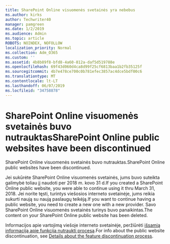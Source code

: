 ```yaml
---
title: SharePoint Online visuomenės svetainės yra nebebus
ms.author: kirks
author: Techwriter40
manager: pamgreen
ms.date: 1/2/2019
ms.audience: Admin
ms.topic: article
ROBOTS: NOINDEX, NOFOLLOW
localization_priority: Normal
ms.collection: Adm_O365
ms.custom: ''
ms.assetid: 4b8b89f8-bfd8-4a60-812a-daf5d519788e
ms.openlocfilehash: 69f43d060d4ca8d99f25cf6813baa1b2fb35125f
ms.sourcegitcommit: 4b7e478ce700c0b781efec3857ac4dce5bdf00c6
ms.translationtype: MT
ms.contentlocale: lt-LT
ms.lasthandoff: 06/07/2019
ms.locfileid: "34758878"
---
```

# <a name="sharepoint-online-public-websites-have-been-discontinued"></a><span data-ttu-id="f97e1-102">SharePoint Online visuomenės svetainės buvo nutrauktas</span><span class="sxs-lookup"><span data-stu-id="f97e1-102">SharePoint Online public websites have been discontinued</span></span>

<span data-ttu-id="f97e1-103">SharePoint Online visuomenės svetainės buvo nutrauktas.</span><span class="sxs-lookup"><span data-stu-id="f97e1-103">SharePoint Online public websites have been discontinued.</span></span>

<span data-ttu-id="f97e1-104">Jei sukūrėte SharePoint Online visuomenės svetainės, jums buvo suteikta galimybė toliau jį naudoti per 2018 m. kovo 31 d.</span><span class="sxs-lookup"><span data-stu-id="f97e1-104">If you created a SharePoint Online public website, you were able to continue using it thru March 31, 2018.</span></span> <span data-ttu-id="f97e1-105">Jei norite tęsti, turintys viešosios interneto svetainėje, jums reikia sukurti naują su naują paslaugų teikėją.</span><span class="sxs-lookup"><span data-stu-id="f97e1-105">If you want to continue having a public website, you need to create a new one with a new provider.</span></span> <span data-ttu-id="f97e1-106">Savo SharePoint Online visuomenės svetainės turinys buvo panaikintas.</span><span class="sxs-lookup"><span data-stu-id="f97e1-106">The content on your SharePoint Online public website has been deleted.</span></span>

<span data-ttu-id="f97e1-107">Informacijos apie vartojimą viešoje interneto svetainėje, peržiūrėti [išsamią informaciją apie funkcija nutraukti procesą](https://go.microsoft.com/fwlink/?linkid=866980).</span><span class="sxs-lookup"><span data-stu-id="f97e1-107">For info about the public website discontinuation, see [Details about the feature discontinuation process](https://go.microsoft.com/fwlink/?linkid=866980).</span></span>
